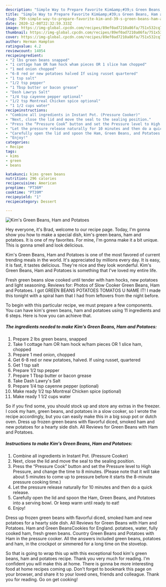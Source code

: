 ```yaml
---
description: "Simple Way to Prepare Favorite Kim&amp;#39;s Green Beans, Ham and Potatoes"
title: "Simple Way to Prepare Favorite Kim&amp;#39;s Green Beans, Ham and Potatoes"
slug: 799-simple-way-to-prepare-favorite-kim-and-39-s-green-beans-ham-and-potatoes
date: 2020-12-08T22:32:59.333Z
image: https://img-global.cpcdn.com/recipes/89ef0ad7210a86fa/751x532cq70/kims-green-beans-ham-and-potatoes-recipe-main-photo.jpg
thumbnail: https://img-global.cpcdn.com/recipes/89ef0ad7210a86fa/751x532cq70/kims-green-beans-ham-and-potatoes-recipe-main-photo.jpg
cover: https://img-global.cpcdn.com/recipes/89ef0ad7210a86fa/751x532cq70/kims-green-beans-ham-and-potatoes-recipe-main-photo.jpg
author: Herman Hampton
ratingvalue: 4.2
reviewcount: 14054
recipeingredient:
- "2 lbs green beans snapped"
- "1 cottage ham OR ham hock wham pieces OR 1 slice ham chopped"
- "1 med onion chopped"
- "6-8 red or new potatoes halved If using russet quartered"
- "1 tsp salt"
- "1/2 tsp pepper"
- "1 Tbsp butter or bacon grease"
- "Dash Lawrys Salt"
- "1/4 tsp cayenne pepper optional"
- "1/2 tsp Montreal Chicken spice optional"
- "1 1/2 cups water"
recipeinstructions:
- "Combine all ingredients in Instant Pot. (Pressure Cooker)"
- "Next, close the lid and move the seal to the sealing position."
- "Press the “Pressure Cook” button and set the Pressure level to High Pressure, and change the time to 8 minutes. (Please note that it will take about 5 minutes to come up to pressure before it starts the 8-minute pressure cooking time.)"
- "Let the pressure release naturally for 10 minutes and then do a quick release."
- "Carefully open the lid and spoon the Ham, Green Beans, and Potatoes into a serving bowl. Or keep warm until ready to eat!"
- "Enjoy!"
categories:
- Recipe
tags:
- kims
- green
- beans

katakunci: kims green beans 
nutrition: 296 calories
recipecuisine: American
preptime: "PT36M"
cooktime: "PT39M"
recipeyield: "1"
recipecategory: Dessert

---
```



![Kim&#39;s Green Beans, Ham and Potatoes](https://img-global.cpcdn.com/recipes/89ef0ad7210a86fa/751x532cq70/kims-green-beans-ham-and-potatoes-recipe-main-photo.jpg)

Hey everyone, it's Brad, welcome to our recipe page. Today, I'm gonna show you how to make a special dish, kim&#39;s green beans, ham and potatoes. It is one of my favorites. For mine, I'm gonna make it a bit unique. This is gonna smell and look delicious.

Kim&#39;s Green Beans, Ham and Potatoes is one of the most favored of current trending meals in the world. It's appreciated by millions every day. It is easy, it is fast, it tastes delicious. They're nice and they look wonderful. Kim&#39;s Green Beans, Ham and Potatoes is something that I've loved my entire life.

Fresh green beans slow cooked until tender with ham hocks, new potatoes and light seasoning. Reviews for: Photos of Slow Cooker Green Beans, Ham and Potatoes. I got GREEN BEANS POTATOES TOMATOS U NAME IT! I made this tonight with a spiral ham that I had from leftovers from the night before.


To begin with this particular recipe, we must prepare a few components. You can have kim&#39;s green beans, ham and potatoes using 11 ingredients and 6 steps. Here is how you can achieve that.

<!--inarticleads1-->

##### The ingredients needed to make Kim&#39;s Green Beans, Ham and Potatoes:

1. Prepare 2 lbs green beans, snapped
1. Take 1 cottage ham OR ham hock w/ham pieces OR 1 slice ham, chopped
1. Prepare 1 med onion, chopped
1. Get 6-8 red or new potatoes, halved. If using russet, quartered
1. Get 1 tsp salt
1. Prepare 1/2 tsp pepper
1. Prepare 1 Tbsp butter or bacon grease
1. Take Dash Lawry&#39;s Salt
1. Prepare 1/4 tsp cayenne pepper (optional)
1. Make ready 1/2 tsp Montreal Chicken spice (optional)
1. Make ready 1 1/2 cups water


So if you find some, you should stock up and store any extras in the freezer. I cook my ham, green beans, and potatoes in a slow cooker, so I wrote the recipe accordingly, but you can easily make this in a big soup pot or dutch oven. Dress up frozen green beans with flavorful diced, smoked ham and new potatoes for a hearty side dish. All Reviews for Green Beans with Ham and Potatoes. 

<!--inarticleads2-->

##### Instructions to make Kim&#39;s Green Beans, Ham and Potatoes:

1. Combine all ingredients in Instant Pot. (Pressure Cooker)
1. Next, close the lid and move the seal to the sealing position.
1. Press the “Pressure Cook” button and set the Pressure level to High Pressure, and change the time to 8 minutes. (Please note that it will take about 5 minutes to come up to pressure before it starts the 8-minute pressure cooking time.)
1. Let the pressure release naturally for 10 minutes and then do a quick release.
1. Carefully open the lid and spoon the Ham, Green Beans, and Potatoes into a serving bowl. Or keep warm until ready to eat!
1. Enjoy!


Dress up frozen green beans with flavorful diced, smoked ham and new potatoes for a hearty side dish. All Reviews for Green Beans with Ham and Potatoes. Ham and Green BeansCookies for England. potatoes, water, fully cooked ham, fresh green beans. Country Green Beans and Potatoes with Ham in the pressure cooker. All the answers included green beans, potatoes and ham, in the crockpot or simmered for a long time on the stovetop. 

So that is going to wrap this up with this exceptional food kim&#39;s green beans, ham and potatoes recipe. Thank you very much for reading. I'm confident you will make this at home. There is gonna be more interesting food at home recipes coming up. Don't forget to bookmark this page on your browser, and share it to your loved ones, friends and colleague. Thank you for reading. Go on get cooking!
